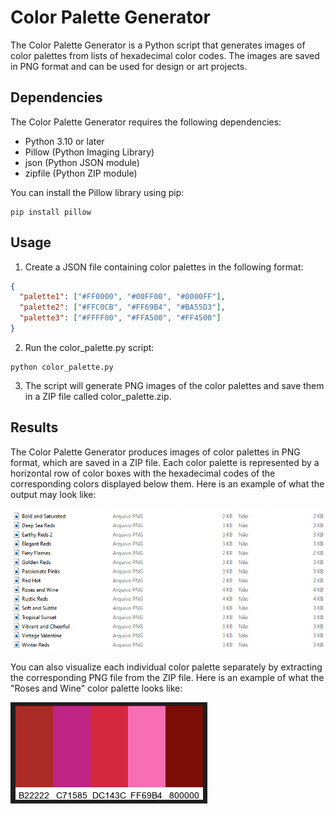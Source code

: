 # Color Palette Generator

The Color Palette Generator is a Python script that generates images of color palettes from lists of hexadecimal color codes. The images are saved in PNG format and can be used for design or art projects.

## Dependencies
The Color Palette Generator requires the following dependencies:

* Python 3.10 or later
* Pillow (Python Imaging Library)
* json (Python JSON module)
* zipfile (Python ZIP module)

You can install the Pillow library using pip:

```shell
pip install pillow
```

## Usage

1. Create a JSON file containing color palettes in the following format:
```json
{
  "palette1": ["#FF0000", "#00FF00", "#0000FF"],
  "palette2": ["#FFC0CB", "#FF69B4", "#BA55D3"],
  "palette3": ["#FFFF00", "#FFA500", "#FF4500"]
}
```

2. Run the color_palette.py script:

```shell
python color_palette.py
```

3. The script will generate PNG images of the color palettes and save them in a ZIP file called color_palette.zip.

## Results

The Color Palette Generator produces images of color palettes in PNG format, which are saved in a ZIP file. Each color palette is represented by a horizontal row of color boxes with the hexadecimal codes of the corresponding colors displayed below them. Here is an example of what the output may look like:

![Color Palette](readme_img/color_palette's.png)

You can also visualize each individual color palette separately by extracting the corresponding PNG file from the ZIP file. Here is an example of what the "Roses and Wine" color palette looks like:

![Roses and Wine](readme_img/roses_and_wine.png)
